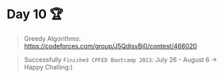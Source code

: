 # Day 10 🏆

> Greedy Algorithms: https://codeforces.com/group/J5QdisvBj0/contest/466020


> Successfully `Finished CPFED Bootcamp 2023`: July 26 - August 6 -> Happy Challing:)
